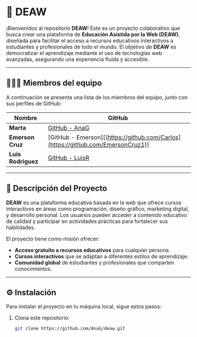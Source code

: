 # 🦋 DEAW

¡Bienvenidos al repositorio **DEAW**! Este es un proyecto colaborativo que busca crear una plataforma de **Educación Asistida por la Web (DEAW)**, diseñada para facilitar el acceso a recursos educativos interactivos a estudiantes y profesionales de todo el mundo. El objetivo de **DEAW** es democratizar el aprendizaje mediante el uso de tecnologías web avanzadas, asegurando una experiencia fluida y accesible.

---

## 🧑‍🤝‍🧑 Miembros del equipo

A continuación se presenta una lista de los miembros del equipo, junto con sus perfiles de GitHub:

| **Nombre**                | **GitHub**                           |
|---------------------------|--------------------------------------|
| **Marta**                 | [GitHub - AnaG](https://github.com/AnaG) |
| **Emerson Cruz**          | [GitHub - Emerson][(https://github.com/Carlos](https://github.com/EmersonCruz1)) |
| **Luis Rodríguez**        | [GitHub - LuisR](https://github.com/LuisR) |

---

## 📜 Descripción del Proyecto

**DEAW** es una plataforma educativa basada en la web que ofrece cursos interactivos en áreas como programación, diseño gráfico, marketing digital, y desarrollo personal. Los usuarios pueden acceder a contenido educativo de calidad y participar en actividades prácticas para fortalecer sus habilidades.

El proyecto tiene como misión ofrecer:

- **Acceso gratuito a recursos educativos** para cualquier persona.
- **Cursos interactivos** que se adaptan a diferentes estilos de aprendizaje.
- **Comunidad global** de estudiantes y profesionales que comparten conocimientos.

---

## ⚙️ Instalación

Para instalar el proyecto en tu máquina local, sigue estos pasos:

1. Clona este repositorio:
   ```bash
   git clone https://github.com/AnaG/deaw.git
